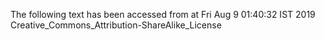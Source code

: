 The following text has been accessed from at Fri Aug 9 01:40:32 IST 2019
Creative_Commons_Attribution-ShareAlike_License
